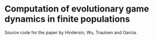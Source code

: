 # Computation of evolutionary game dynamics in finite populations

Source code for the paper by Hindersin, Wu, Traulsen and Garcia.

